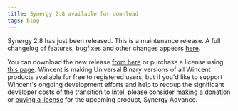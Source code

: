 ```yaml
---
title: Synergy 2.8 available for download
tags: blog
---
```


Synergy 2.8 has just been released. This is a maintenance release. A full changelog of features, bugfixes and other changes appears [here](http://wincent.dev/a/products/synergy-classic/history/).

You can download the new release [from here](http://wincent.dev/download.php?item=Synergy.dmg) or purchase a license using [this page](https://wincent.dev/a/products/synergy-classic/purchase/). Wincent is making Universal Binary versions of all Wincent products available for free to registered users, but if you'd like to support Wincent's ongoing development efforts and help to recoup the significant developer costs of the transition to Intel, please consider [making a donation](https://wincent.dev/a/products/synergy-classic/donate/) or [buying a license](https://wincent.dev/a/products/synergy-advance/purchase/) for the upcoming product, Synergy Advance.
